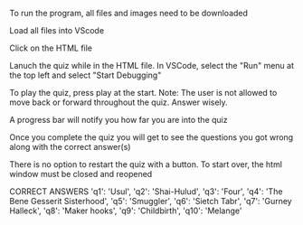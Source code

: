 To run the program, all files and images need to be downloaded

Load all files into VScode

Click on the HTML file 

Lanuch the quiz while in the HTML file. In VSCode, select the "Run" menu at the top left and select "Start Debugging" 

To play the quiz, press play at the start. Note: The user is not allowed to move back or forward throughout the quiz. Answer wisely.

A progress bar will notify you how far you are into the quiz

Once you complete the quiz you will get to see the questions you got wrong along with the correct answer(s)

There is no option to restart the quiz with a button. To start over, the html window must be closed and reopened


CORRECT ANSWERS
'q1': 'Usul',
    'q2': 'Shai-Hulud',
    'q3': 'Four',
    'q4': 'The Bene Gesserit Sisterhood',
    'q5': 'Smuggler',
    'q6': 'Sietch Tabr',
    'q7': 'Gurney Halleck',
    'q8': 'Maker hooks',
    'q9': 'Childbirth',
    'q10': 'Melange'
